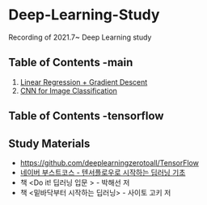 # Deep-Learning-Study
Recording of 2021.7~ Deep Learning study   


Table of Contents -main
---
1. [Linear Regression + Gradient Descent](https://github.com/bbx8216/Deep-Learning-Study/blob/main/%EB%A8%B8%EC%8B%A0%EB%9F%AC%EB%8B%9D%20%EA%B8%B0%EC%B4%88%20-%20%EB%8B%B9%EB%87%A8%EB%B3%91%20%EB%8D%B0%EC%9D%B4%ED%84%B0.ipynb)   
2. [CNN for Image Classification](https://github.com/bbx8216/Deep-Learning-Study/blob/main/CNN%20for%20Image%20Classification.md)

Table of Contents -tensorflow
---


Study Materials
---
* https://github.com/deeplearningzerotoall/TensorFlow
* [네이버 부스트코스 - 텐서플로우로 시작하는 딥러닝 기초](https://www.boostcourse.org/ai212/joinLectures/25072)   
* 책 <Do it! 딥러닝 입문 > - 박해선 저   
* 책 <밑바닥부터 시작하는 딥러닝> - 사이토 고키 저
